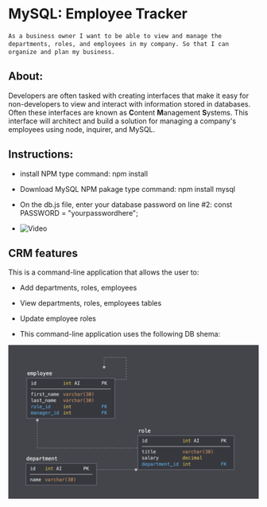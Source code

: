 
# MySQL: Employee Tracker

```
As a business owner I want to be able to view and manage the departments, roles, and employees in my company. So that I can organize and plan my business.
```

## About: 

Developers are often tasked with creating interfaces that make it easy for non-developers to view and interact with information stored in databases. Often these interfaces are known as **C**ontent **M**anagement **S**ystems. This interface will architect and build a solution for managing a company's employees using node, inquirer, and MySQL.


## Instructions: 

  * install NPM type command: npm install   

  * Download MySQL NPM pakage type command:  npm install mysql

  * On the db.js file, enter your database password on line #2: const PASSWORD = "yourpasswordhere"; 
  
  * ![Video](https://j.gifs.com/E8LMRg.gif "How to video")


## CRM features

This is a command-line application that allows the user to:

  * Add departments, roles, employees  

  * View departments, roles, employees tables 

  * Update employee roles 

  * This command-line application uses the following DB shema: 
  
  ![Database Schema](Assets/schema.png)

